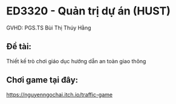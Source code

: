 # ED3320 - Quản trị dự án (HUST)
GVHD: PGS.TS Bùi Thị Thúy Hằng

## Đề tài:
Thiết kế trò chơi giáo dục hướng dẫn an toàn giao thông

## Chơi game tại đây:
https://nguyenngochai.itch.io/traffic-game
